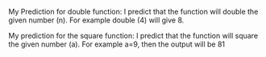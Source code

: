My Prediction for double function: I predict that the function will double the given number (n). For example double (4) will give 8. 

My prediction for the square function: I predict that the function will square the given number (a). For example a=9, then the output will be 81 